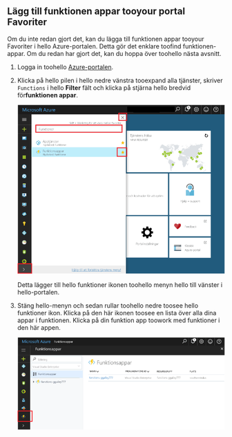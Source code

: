 ## <a name="add-function-apps-tooyour-portal-favorites"></a>Lägg till funktionen appar tooyour portal Favoriter 

Om du inte redan gjort det, kan du lägga till funktionen appar tooyour Favoriter i hello Azure-portalen. Detta gör det enklare toofind funktionen-appar. Om du redan har gjort det, kan du hoppa över toohello nästa avsnitt. 

1. Logga in toohello [Azure-portalen](https://portal.azure.com/).

2. Klicka på hello pilen i hello nedre vänstra tooexpand alla tjänster, skriver `Functions` i hello **Filter** fält och klicka på stjärna hello bredvid för**funktionen appar**.  
 
    ![Skapa funktionsapp i hello Azure-portalen](./media/functions-portal-favorite-function-apps/functions-favorite-function-apps.png)

    Detta lägger till hello funktioner ikonen toohello menyn hello till vänster i hello-portalen.

3. Stäng hello-menyn och sedan rullar toohello nedre toosee hello funktioner ikon. Klicka på den här ikonen toosee en lista över alla dina appar i funktionen. Klicka på din funktion app toowork med funktioner i den här appen. 
 
    ![](./media/functions-portal-favorite-function-apps/functions-function-apps-hub.png)
 
     